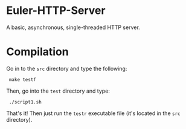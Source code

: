 # Euler-HTTP-Server
A basic, asynchronous, single-threaded HTTP server.

# Compilation

Go in to the `src` directory and type the following:


     make testf


Then, go into the `test` directory and type:

     ./script1.sh


That's it! Then just run the `testr` executable file (it's located in the `src` directory).
